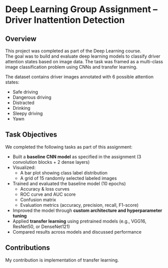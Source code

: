 # Deep Learning Group Assignment – Driver Inattention Detection

## Overview

This project was completed as part of the Deep Learning course.  
The goal was to build and evaluate deep learning models to classify driver attention states based on image data. The task was framed as a multi-class image classification problem using CNNs and transfer learning.

The dataset contains driver images annotated with 6 possible attention states:
- Safe driving
- Dangerous driving
- Distracted
- Drinking
- Sleepy driving
- Yawn

## Task Objectives

We completed the following tasks as part of this assignment:

- Built a **baseline CNN model** as specified in the assignment (3 convolution blocks + 2 dense layers)
- Visualized:
  - A bar plot showing class label distribution
  - A grid of 15 randomly selected labeled images
- Trained and evaluated the baseline model (10 epochs)
  - Accuracy & loss curves
  - ROC curve and AUC score
  - Confusion matrix
  - Evaluation metrics (accuracy, precision, recall, F1-score)
- Improved the model through **custom architecture and hyperparameter tuning**
- Applied **transfer learning** using pretrained models (e.g., VGG16, ResNet50, or DenseNet121)
- Compared results across models and discussed performance

## Contributions

My contribution is implementation of transfer learning. 
